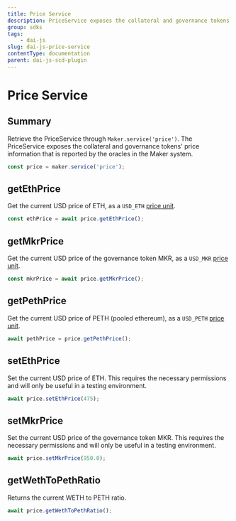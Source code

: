 ```yaml
---
title: Price Service
description: PriceService exposes the collateral and governance tokens' price information
group: sdks
tags:
	- dai-js
slug: dai-js-price-service
contentType: documentation
parent: dai-js-scd-plugin
---
```


# Price Service

## Summary

Retrieve the PriceService through `Maker.service('price')`. The PriceService exposes the collateral and governance tokens' price information that is reported by the oracles in the Maker system.

```javascript
const price = maker.service('price');
```

## getEthPrice

Get the current USD price of ETH, as a `USD_ETH` [price unit](https://makerdao.com/documentation/#units).

```javascript
const ethPrice = await price.getEthPrice();
```

## getMkrPrice

Get the current USD price of the governance token MKR, as a `USD_MKR` [price unit](https://makerdao.com/documentation/#units).

```javascript
const mkrPrice = await price.getMkrPrice();
```

## getPethPrice

Get the current USD price of PETH \(pooled ethereum\), as a `USD_PETH` [price unit](https://makerdao.com/documentation/#units).

```javascript
await pethPrice = price.getPethPrice();
```

## setEthPrice

Set the current USD price of ETH. This requires the necessary permissions and will only be useful in a testing environment.

```javascript
await price.setEthPrice(475);
```

## setMkrPrice

Set the current USD price of the governance token MKR. This requires the necessary permissions and will only be useful in a testing environment.

```javascript
await price.setMkrPrice(950.0);
```

## getWethToPethRatio

Returns the current WETH to PETH ratio.

```javascript
await price.getWethToPethRatio();
```
